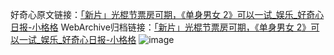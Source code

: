 好奇心原文链接：[「新片」光棍节票房可期，《单身男女 2》可以一试_娱乐_好奇心日报-小格格](https://www.qdaily.com/articles/3363.html)
WebArchive归档链接：[「新片」光棍节票房可期，《单身男女 2》可以一试_娱乐_好奇心日报-小格格](http://web.archive.org/web/20160421102005/http://www.qdaily.com/articles/3363.html)
![image](http://ww3.sinaimg.cn/large/007d5XDpgy1g3vcj7u2q1j30u03jee6u)